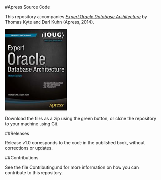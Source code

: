 #Apress Source Code

This repository accompanies [*Expert Oracle Database Architecture*](http://www.apress.com/9781430262985) by Thomas Kyte and Darl Kuhn (Apress, 2014).

![Cover image](9781430262985.jpg)

Download the files as a zip using the green button, or clone the repository to your machine using Git.

##Releases

Release v1.0 corresponds to the code in the published book, without corrections or updates.

##Contributions

See the file Contributing.md for more information on how you can contribute to this repository.
